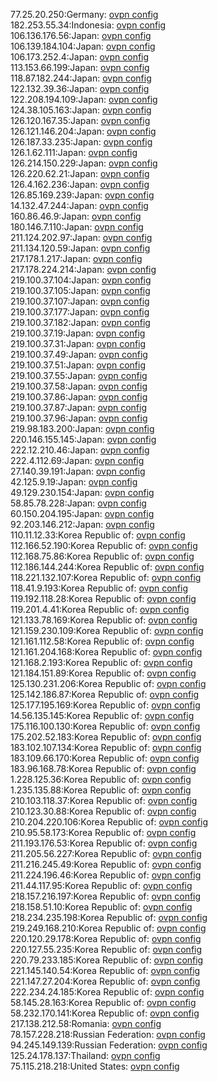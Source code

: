 77.25.20.250:Germany: [ovpn config](vpn/77_25_20_250.ovpn)  
182.253.55.34:Indonesia: [ovpn config](vpn/182_253_55_34.ovpn)  
106.136.176.56:Japan: [ovpn config](vpn/106_136_176_56.ovpn)  
106.139.184.104:Japan: [ovpn config](vpn/106_139_184_104.ovpn)  
106.173.252.4:Japan: [ovpn config](vpn/106_173_252_4.ovpn)  
113.153.66.199:Japan: [ovpn config](vpn/113_153_66_199.ovpn)  
118.87.182.244:Japan: [ovpn config](vpn/118_87_182_244.ovpn)  
122.132.39.36:Japan: [ovpn config](vpn/122_132_39_36.ovpn)  
122.208.194.109:Japan: [ovpn config](vpn/122_208_194_109.ovpn)  
124.38.105.163:Japan: [ovpn config](vpn/124_38_105_163.ovpn)  
126.120.167.35:Japan: [ovpn config](vpn/126_120_167_35.ovpn)  
126.121.146.204:Japan: [ovpn config](vpn/126_121_146_204.ovpn)  
126.187.33.235:Japan: [ovpn config](vpn/126_187_33_235.ovpn)  
126.1.62.111:Japan: [ovpn config](vpn/126_1_62_111.ovpn)  
126.214.150.229:Japan: [ovpn config](vpn/126_214_150_229.ovpn)  
126.220.62.21:Japan: [ovpn config](vpn/126_220_62_21.ovpn)  
126.4.162.236:Japan: [ovpn config](vpn/126_4_162_236.ovpn)  
126.85.169.239:Japan: [ovpn config](vpn/126_85_169_239.ovpn)  
14.132.47.244:Japan: [ovpn config](vpn/14_132_47_244.ovpn)  
160.86.46.9:Japan: [ovpn config](vpn/160_86_46_9.ovpn)  
180.146.7.110:Japan: [ovpn config](vpn/180_146_7_110.ovpn)  
211.124.202.97:Japan: [ovpn config](vpn/211_124_202_97.ovpn)  
211.134.120.59:Japan: [ovpn config](vpn/211_134_120_59.ovpn)  
217.178.1.217:Japan: [ovpn config](vpn/217_178_1_217.ovpn)  
217.178.224.214:Japan: [ovpn config](vpn/217_178_224_214.ovpn)  
219.100.37.104:Japan: [ovpn config](vpn/219_100_37_104.ovpn)  
219.100.37.105:Japan: [ovpn config](vpn/219_100_37_105.ovpn)  
219.100.37.107:Japan: [ovpn config](vpn/219_100_37_107.ovpn)  
219.100.37.177:Japan: [ovpn config](vpn/219_100_37_177.ovpn)  
219.100.37.182:Japan: [ovpn config](vpn/219_100_37_182.ovpn)  
219.100.37.19:Japan: [ovpn config](vpn/219_100_37_19.ovpn)  
219.100.37.31:Japan: [ovpn config](vpn/219_100_37_31.ovpn)  
219.100.37.49:Japan: [ovpn config](vpn/219_100_37_49.ovpn)  
219.100.37.51:Japan: [ovpn config](vpn/219_100_37_51.ovpn)  
219.100.37.55:Japan: [ovpn config](vpn/219_100_37_55.ovpn)  
219.100.37.58:Japan: [ovpn config](vpn/219_100_37_58.ovpn)  
219.100.37.86:Japan: [ovpn config](vpn/219_100_37_86.ovpn)  
219.100.37.87:Japan: [ovpn config](vpn/219_100_37_87.ovpn)  
219.100.37.96:Japan: [ovpn config](vpn/219_100_37_96.ovpn)  
219.98.183.200:Japan: [ovpn config](vpn/219_98_183_200.ovpn)  
220.146.155.145:Japan: [ovpn config](vpn/220_146_155_145.ovpn)  
222.12.210.46:Japan: [ovpn config](vpn/222_12_210_46.ovpn)  
222.4.112.69:Japan: [ovpn config](vpn/222_4_112_69.ovpn)  
27.140.39.191:Japan: [ovpn config](vpn/27_140_39_191.ovpn)  
42.125.9.19:Japan: [ovpn config](vpn/42_125_9_19.ovpn)  
49.129.230.154:Japan: [ovpn config](vpn/49_129_230_154.ovpn)  
58.85.78.228:Japan: [ovpn config](vpn/58_85_78_228.ovpn)  
60.150.204.195:Japan: [ovpn config](vpn/60_150_204_195.ovpn)  
92.203.146.212:Japan: [ovpn config](vpn/92_203_146_212.ovpn)  
110.11.12.33:Korea Republic of: [ovpn config](vpn/110_11_12_33.ovpn)  
112.166.52.190:Korea Republic of: [ovpn config](vpn/112_166_52_190.ovpn)  
112.168.75.86:Korea Republic of: [ovpn config](vpn/112_168_75_86.ovpn)  
112.186.144.244:Korea Republic of: [ovpn config](vpn/112_186_144_244.ovpn)  
118.221.132.107:Korea Republic of: [ovpn config](vpn/118_221_132_107.ovpn)  
118.41.9.193:Korea Republic of: [ovpn config](vpn/118_41_9_193.ovpn)  
119.192.118.28:Korea Republic of: [ovpn config](vpn/119_192_118_28.ovpn)  
119.201.4.41:Korea Republic of: [ovpn config](vpn/119_201_4_41.ovpn)  
121.133.78.169:Korea Republic of: [ovpn config](vpn/121_133_78_169.ovpn)  
121.159.230.109:Korea Republic of: [ovpn config](vpn/121_159_230_109.ovpn)  
121.161.112.58:Korea Republic of: [ovpn config](vpn/121_161_112_58.ovpn)  
121.161.204.168:Korea Republic of: [ovpn config](vpn/121_161_204_168.ovpn)  
121.168.2.193:Korea Republic of: [ovpn config](vpn/121_168_2_193.ovpn)  
121.184.151.89:Korea Republic of: [ovpn config](vpn/121_184_151_89.ovpn)  
125.130.231.206:Korea Republic of: [ovpn config](vpn/125_130_231_206.ovpn)  
125.142.186.87:Korea Republic of: [ovpn config](vpn/125_142_186_87.ovpn)  
125.177.195.169:Korea Republic of: [ovpn config](vpn/125_177_195_169.ovpn)  
14.56.135.145:Korea Republic of: [ovpn config](vpn/14_56_135_145.ovpn)  
175.116.100.130:Korea Republic of: [ovpn config](vpn/175_116_100_130.ovpn)  
175.202.52.183:Korea Republic of: [ovpn config](vpn/175_202_52_183.ovpn)  
183.102.107.134:Korea Republic of: [ovpn config](vpn/183_102_107_134.ovpn)  
183.109.66.170:Korea Republic of: [ovpn config](vpn/183_109_66_170.ovpn)  
183.96.168.78:Korea Republic of: [ovpn config](vpn/183_96_168_78.ovpn)  
1.228.125.36:Korea Republic of: [ovpn config](vpn/1_228_125_36.ovpn)  
1.235.135.88:Korea Republic of: [ovpn config](vpn/1_235_135_88.ovpn)  
210.103.118.37:Korea Republic of: [ovpn config](vpn/210_103_118_37.ovpn)  
210.123.30.88:Korea Republic of: [ovpn config](vpn/210_123_30_88.ovpn)  
210.204.220.106:Korea Republic of: [ovpn config](vpn/210_204_220_106.ovpn)  
210.95.58.173:Korea Republic of: [ovpn config](vpn/210_95_58_173.ovpn)  
211.193.176.53:Korea Republic of: [ovpn config](vpn/211_193_176_53.ovpn)  
211.205.56.227:Korea Republic of: [ovpn config](vpn/211_205_56_227.ovpn)  
211.216.245.49:Korea Republic of: [ovpn config](vpn/211_216_245_49.ovpn)  
211.224.196.46:Korea Republic of: [ovpn config](vpn/211_224_196_46.ovpn)  
211.44.117.95:Korea Republic of: [ovpn config](vpn/211_44_117_95.ovpn)  
218.157.216.197:Korea Republic of: [ovpn config](vpn/218_157_216_197.ovpn)  
218.158.51.10:Korea Republic of: [ovpn config](vpn/218_158_51_10.ovpn)  
218.234.235.198:Korea Republic of: [ovpn config](vpn/218_234_235_198.ovpn)  
219.249.168.210:Korea Republic of: [ovpn config](vpn/219_249_168_210.ovpn)  
220.120.29.178:Korea Republic of: [ovpn config](vpn/220_120_29_178.ovpn)  
220.127.55.235:Korea Republic of: [ovpn config](vpn/220_127_55_235.ovpn)  
220.79.233.185:Korea Republic of: [ovpn config](vpn/220_79_233_185.ovpn)  
221.145.140.54:Korea Republic of: [ovpn config](vpn/221_145_140_54.ovpn)  
221.147.27.204:Korea Republic of: [ovpn config](vpn/221_147_27_204.ovpn)  
222.234.24.185:Korea Republic of: [ovpn config](vpn/222_234_24_185.ovpn)  
58.145.28.163:Korea Republic of: [ovpn config](vpn/58_145_28_163.ovpn)  
58.232.170.141:Korea Republic of: [ovpn config](vpn/58_232_170_141.ovpn)  
217.138.212.58:Romania: [ovpn config](vpn/217_138_212_58.ovpn)  
78.157.228.218:Russian Federation: [ovpn config](vpn/78_157_228_218.ovpn)  
94.245.149.139:Russian Federation: [ovpn config](vpn/94_245_149_139.ovpn)  
125.24.178.137:Thailand: [ovpn config](vpn/125_24_178_137.ovpn)  
75.115.218.218:United States: [ovpn config](vpn/75_115_218_218.ovpn)  

